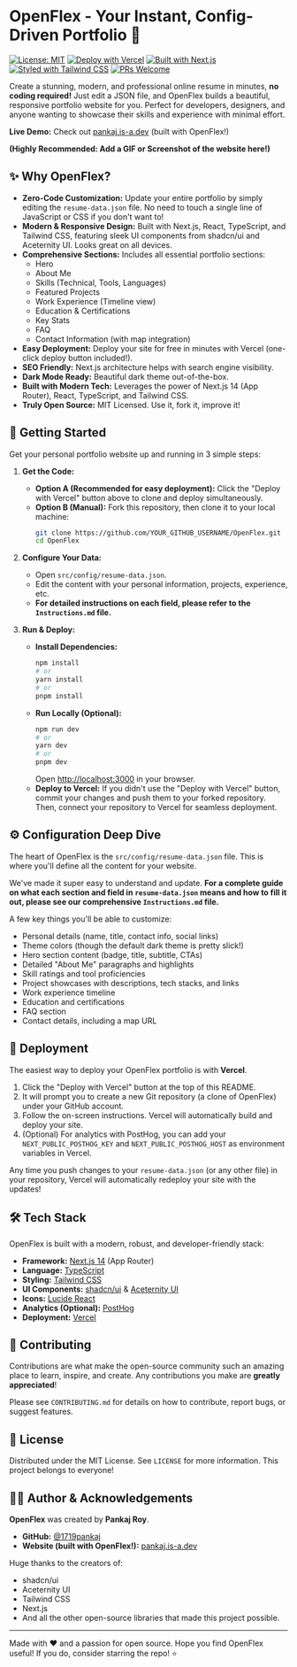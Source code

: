 # OpenFlex - Your Instant, Config-Driven Portfolio 🚀

[![License: MIT](https://img.shields.io/badge/License-MIT-yellow.svg)](https://opensource.org/licenses/MIT)
[![Deploy with Vercel](https://vercel.com/button)](https://vercel.com/new/clone?repository-url=https%3A%2F%2Fgithub.com%2FYOUR_GITHUB_USERNAME%2FOpenFlex&project-name=my-openflex-portfolio&repository-name=my-openflex-portfolio&env=NEXT_PUBLIC_POSTHOG_KEY,NEXT_PUBLIC_POSTHOG_HOST&envDescription=Optional%20PostHog%20analytics%20keys.&envLink=https%3A%2F%2Fposthog.com%2Fdocs%2Flibraries%2Fnext-js)
[![Built with Next.js](https://img.shields.io/badge/Built%20with-Next.js-black?logo=next.js)](https://nextjs.org)
[![Styled with Tailwind CSS](https://img.shields.io/badge/Styled%20with-Tailwind%20CSS-38B2AC?logo=tailwind-css)](https://tailwindcss.com)
[![PRs Welcome](https://img.shields.io/badge/PRs-welcome-brightgreen.svg)](CONTRIBUTING.md)

Create a stunning, modern, and professional online resume in minutes, **no coding required!** Just edit a JSON file, and OpenFlex builds a beautiful, responsive portfolio website for you. Perfect for developers, designers, and anyone wanting to showcase their skills and experience with minimal effort.

**Live Demo:** Check out [pankaj.is-a.dev](https://pankaj.is-a.dev) (built with OpenFlex!)

**(Highly Recommended: Add a GIF or Screenshot of the website here!)**
<!--
Example:
![OpenFlex Demo GIF](https://your-image-host.com/openflex-demo.gif)
-->

## ✨ Why OpenFlex?

*   **Zero-Code Customization:** Update your entire portfolio by simply editing the `resume-data.json` file. No need to touch a single line of JavaScript or CSS if you don't want to!
*   **Modern & Responsive Design:** Built with Next.js, React, TypeScript, and Tailwind CSS, featuring sleek UI components from shadcn/ui and Aceternity UI. Looks great on all devices.
*   **Comprehensive Sections:** Includes all essential portfolio sections:
    *   Hero
    *   About Me
    *   Skills (Technical, Tools, Languages)
    *   Featured Projects
    *   Work Experience (Timeline view)
    *   Education & Certifications
    *   Key Stats
    *   FAQ
    *   Contact Information (with map integration)
*   **Easy Deployment:** Deploy your site for free in minutes with Vercel (one-click deploy button included!).
*   **SEO Friendly:** Next.js architecture helps with search engine visibility.
*   **Dark Mode Ready:** Beautiful dark theme out-of-the-box.
*   **Built with Modern Tech:** Leverages the power of Next.js 14 (App Router), React, TypeScript, and Tailwind CSS.
*   **Truly Open Source:** MIT Licensed. Use it, fork it, improve it!

## 🚀 Getting Started

Get your personal portfolio website up and running in 3 simple steps:

1.  **Get the Code:**
    *   **Option A (Recommended for easy deployment):** Click the "Deploy with Vercel" button above to clone and deploy simultaneously.
    *   **Option B (Manual):** Fork this repository, then clone it to your local machine:
        ```bash
        git clone https://github.com/YOUR_GITHUB_USERNAME/OpenFlex.git
        cd OpenFlex
        ```

2.  **Configure Your Data:**
    *   Open `src/config/resume-data.json`.
    *   Edit the content with your personal information, projects, experience, etc.
    *   **For detailed instructions on each field, please refer to the `Instructions.md` file.**

3.  **Run & Deploy:**
    *   **Install Dependencies:**
        ```bash
        npm install
        # or
        yarn install
        # or
        pnpm install
        ```
    *   **Run Locally (Optional):**
        ```bash
        npm run dev
        # or
        yarn dev
        # or
        pnpm dev
        ```
        Open [http://localhost:3000](http://localhost:3000) in your browser.
    *   **Deploy to Vercel:**
        If you didn't use the "Deploy with Vercel" button, commit your changes and push them to your forked repository. Then, connect your repository to Vercel for seamless deployment.

## ⚙️ Configuration Deep Dive

The heart of OpenFlex is the `src/config/resume-data.json` file. This is where you'll define all the content for your website.

We've made it super easy to understand and update. **For a complete guide on what each section and field in `resume-data.json` means and how to fill it out, please see our comprehensive `Instructions.md` file.**

A few key things you'll be able to customize:
*   Personal details (name, title, contact info, social links)
*   Theme colors (though the default dark theme is pretty slick!)
*   Hero section content (badge, title, subtitle, CTAs)
*   Detailed "About Me" paragraphs and highlights
*   Skill ratings and tool proficiencies
*   Project showcases with descriptions, tech stacks, and links
*   Work experience timeline
*   Education and certifications
*   FAQ section
*   Contact details, including a map URL

## 🚀 Deployment

The easiest way to deploy your OpenFlex portfolio is with **Vercel**.

1.  Click the "Deploy with Vercel" button at the top of this README.
2.  It will prompt you to create a new Git repository (a clone of OpenFlex) under your GitHub account.
3.  Follow the on-screen instructions. Vercel will automatically build and deploy your site.
4.  (Optional) For analytics with PostHog, you can add your `NEXT_PUBLIC_POSTHOG_KEY` and `NEXT_PUBLIC_POSTHOG_HOST` as environment variables in Vercel.

Any time you push changes to your `resume-data.json` (or any other file) in your repository, Vercel will automatically redeploy your site with the updates!

## 🛠️ Tech Stack

OpenFlex is built with a modern, robust, and developer-friendly stack:

*   **Framework:** [Next.js 14](https://nextjs.org/) (App Router)
*   **Language:** [TypeScript](https://www.typescriptlang.org/)
*   **Styling:** [Tailwind CSS](https://tailwindcss.com/)
*   **UI Components:** [shadcn/ui](https://ui.shadcn.com/) & [Aceternity UI](https://ui.aceternity.com/)
*   **Icons:** [Lucide React](https://lucide.dev/)
*   **Analytics (Optional):** [PostHog](https://posthog.com/)
*   **Deployment:** [Vercel](https://vercel.com/)

## 🤝 Contributing

Contributions are what make the open-source community such an amazing place to learn, inspire, and create. Any contributions you make are **greatly appreciated**!

Please see `CONTRIBUTING.md` for details on how to contribute, report bugs, or suggest features.

## 📄 License

Distributed under the MIT License. See `LICENSE` for more information. This project belongs to everyone!

## 👨‍💻 Author & Acknowledgements

**OpenFlex** was created by **Pankaj Roy**.

*   **GitHub:** [@1719pankaj](https://github.com/1719pankaj)
*   **Website (built with OpenFlex!):** [pankaj.is-a.dev](https://pankaj.is-a.dev)

Huge thanks to the creators of:
*   shadcn/ui
*   Aceternity UI
*   Tailwind CSS
*   Next.js
*   And all the other open-source libraries that made this project possible.

---

Made with ❤️ and a passion for open source. Hope you find OpenFlex useful!
If you do, consider starring the repo! ⭐